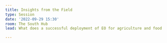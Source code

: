 ```yaml
---
title: Insights from the Field
type: Session
date: '2022-09-29 15:30'
room: The South Hub
lead: What does a successful deployment of EO for agriculture and food security look like? What barriers affect adoption and scaling of EO data use? What lessons can we take from the field - both the smallholder field and fields of practice?

---
```

